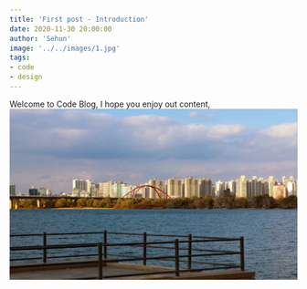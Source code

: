 ```yaml
---
title: 'First post - Introduction'
date: 2020-11-30 20:00:00
author: 'Sehun'
image: '../../images/1.jpg'
tags:
- code
- design
---
```



Welcome to Code Blog, I hope you enjoy out content,
![image](1.jpg)